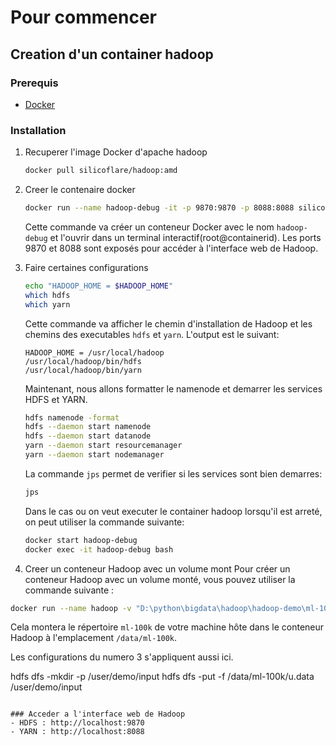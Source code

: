 # Pour commencer

## Creation d'un container hadoop

### Prerequis
- [Docker](https://docs.docker.com/get-docker/)

### Installation
1. Recuperer l'image Docker d'apache hadoop

    ```bash
    docker pull silicoflare/hadoop:amd
    ```
2. Creer le contenaire docker
    ```bash
    docker run --name hadoop-debug -it -p 9870:9870 -p 8088:8088 silicoflare/hadoop:amd bash
    ```
    Cette commande va créer un conteneur Docker avec le nom `hadoop-debug` et l'ouvrir dans un terminal interactif(root@containerid). Les ports 9870 et 8088 sont exposés pour accéder à l'interface web de Hadoop.

3. Faire certaines configurations

    ```bash
    echo "HADOOP_HOME = $HADOOP_HOME"
    which hdfs
    which yarn
    ```
   
    Cette commande va afficher le chemin d'installation de Hadoop et les chemins des executables `hdfs` et `yarn`.
    L'output est le suivant:
    ``` 
    HADOOP_HOME = /usr/local/hadoop
    /usr/local/hadoop/bin/hdfs
    /usr/local/hadoop/bin/yarn
    
    ```
    
    Maintenant, nous allons formatter le namenode et demarrer les services HDFS et YARN.
    ```bash
    hdfs namenode -format
    hdfs --daemon start namenode
    hdfs --daemon start datanode 
    yarn --daemon start resourcemanager
    yarn --daemon start nodemanager
    ```
    
    La commande `jps` permet de verifier si les services sont bien demarres:
    ```bash
    jps
    ```
    
    Dans le cas ou on veut executer le container hadoop lorsqu'il est arreté, on peut utiliser la commande suivante:
    ```bash
    docker start hadoop-debug
    docker exec -it hadoop-debug bash 
    ```
4. Creer un conteneur Hadoop avec un volume mont
Pour créer un conteneur Hadoop avec un volume monté, vous pouvez utiliser la commande suivante :

```bash
docker run --name hadoop -v "D:\python\bigdata\hadoop\hadoop-demo\ml-100k\ml-100k:/data/ml-100k" -it -p 9870:9870 -p 8088:8088 silicoflare/hadoop:amd bash
```
Cela montera le répertoire `ml-100k` de votre machine hôte dans le conteneur Hadoop à l'emplacement `/data/ml-100k`.

Les configurations du  numero 3 s'appliquent aussi ici.


hdfs dfs -mkdir -p /user/demo/input
hdfs dfs -put -f /data/ml-100k/u.data /user/demo/input
```

### Acceder a l'interface web de Hadoop
- HDFS : http://localhost:9870
- YARN : http://localhost:8088
